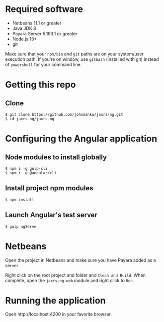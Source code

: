 # Required software

* Netbeans 11.1 or greater
* Java JDK 8
* Payara Server 5.193.1 or greater
* Node.js 13+
* git

Make sure that your `npm/bin` and `git` paths are on your system/user execution path.  If you're on window, use `gitbash` (installed with git) instead of `powershell` for your command line.

# Getting this repo

## Clone 

```shell
$ git clone https://github.com/johnmanko/jaxrs-ng.git
$ cd jaxrs-ng/jaxrs-ng
```
# Configuring the Angular application

## Node modules to install globally

```shell
$ npm i -g gulp-cli
$ npm i -g @angular/cli
```

## Install project npm modules
```shell
$ npm install
```

## Launch Angular's test server
```shell
$ gulp ngServe
```

# Netbeans

Open the project in Netbeans and make sure you have Payara added as a server

Right click on the root project and folder and `Clean and Build`.  When complete, open the `jaxrs-ng-web` module and right click to `Run`.

# Running the application

Open http://localhost:4200 in your favorite browser.
